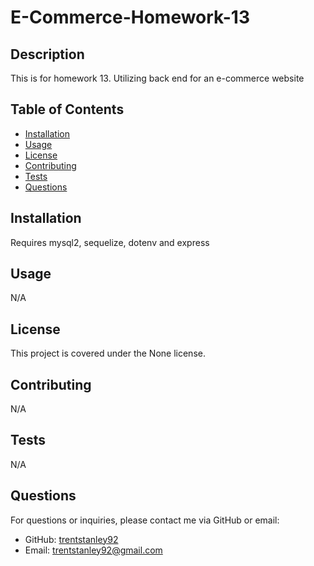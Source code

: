# E-Commerce-Homework-13

## Description
This is for homework 13. Utilizing back end for an e-commerce website 

## Table of Contents
- [Installation](#installation)
- [Usage](#usage)
- [License](#license)
- [Contributing](#contributing)
- [Tests](#tests)
- [Questions](#questions)

## Installation
Requires mysql2, sequelize, dotenv and express

## Usage
N/A

## License
This project is covered under the None license.

## Contributing
N/A

## Tests
N/A

## Questions
For questions or inquiries, please contact me via GitHub or email:
- GitHub: [trentstanley92](https://github.com/trentstanley92)
- Email: trentstanley92@gmail.com
